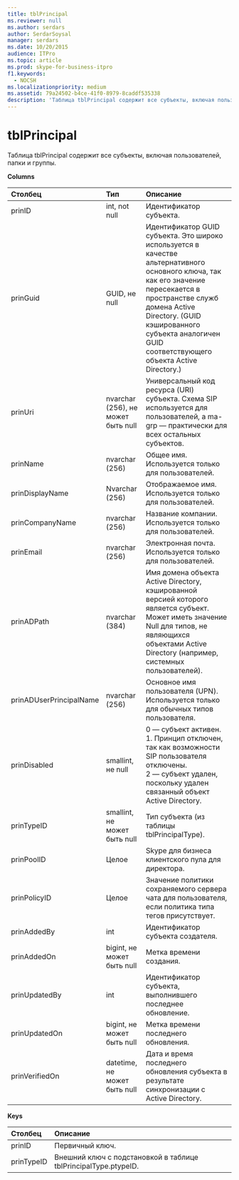 ```yaml
---
title: tblPrincipal
ms.reviewer: null
ms.author: serdars
author: SerdarSoysal
manager: serdars
ms.date: 10/20/2015
audience: ITPro
ms.topic: article
ms.prod: skype-for-business-itpro
f1.keywords:
  - NOCSH
ms.localizationpriority: medium
ms.assetid: 79a24502-b4ce-41f0-8979-8caddf535338
description: 'Таблица tblPrincipal содержит все субъекты, включая пользователей, папки и группы.'
---
```


# <a name="tblprincipal"></a>tblPrincipal
 
Таблица tblPrincipal содержит все субъекты, включая пользователей, папки и группы.
  
**Columns**

|**Столбец**|**Тип**|**Описание**|
|:-----|:-----|:-----|
|prinID  <br/> |int, not null  <br/> |Идентификатор субъекта.  <br/> |
|prinGuid  <br/> |GUID, не null  <br/> |Идентификатор GUID субъекта. Это широко используется в качестве альтернативного основного ключа, так как его значение пересекается в пространстве служб домена Active Directory. (GUID кэшированного субъекта аналогичен GUID соответствующего объекта Active Directory.)  <br/> |
|prinUri  <br/> |nvarchar (256), не может быть null  <br/> |Универсальный код ресурса (URI) субъекта. Схема SIP используется для пользователей, а ma-grp — практически для всех остальных субъектов.  <br/> |
|prinName  <br/> |nvarchar (256)  <br/> |Общее имя. Используется только для пользователей.  <br/> |
|prinDisplayName  <br/> |Nvarchar (256)  <br/> |Отображаемое имя. Используется только для пользователей.  <br/> |
|prinCompanyName  <br/> |nvarchar (256)  <br/> |Название компании. Используется только для пользователей.  <br/> |
|prinEmail  <br/> |nvarchar (256)  <br/> |Электронная почта. Используется только для пользователей.  <br/> |
|prinADPath  <br/> |nvarchar (384)  <br/> |Имя домена объекта Active Directory, кэшированной версией которого является субъект. Может иметь значение Null для типов, не являющихся объектами Active Directory (например, системных пользователей).  <br/> |
|prinADUserPrincipalName  <br/> |nvarchar (256)  <br/> |Основное имя пользователя (UPN). Используется только для обычных типов пользователя.  <br/> |
|prinDisabled  <br/> |smallint, не null  <br/> | 0 — субъект активен. <br/>  1. Принцип отключен, так как возможности SIP пользователя отключены. <br/>  2 — субъект удален, поскольку удален связанный объект Active Directory. <br/> |
|prinTypeID  <br/> |smallint, не может быть null  <br/> |Тип субъекта (из таблицы tblPrincipalType).  <br/> |
|prinPoolID  <br/> |Целое  <br/> |Skype для бизнеса клиентского пула для директора.  <br/> |
|prinPolicyID  <br/> |Целое  <br/> |Значение политики сохраняемого сервера чата для пользователя, если политика типа тегов присутствует.  <br/> |
|prinAddedBy  <br/> |int  <br/> |Идентификатор субъекта создателя.  <br/> |
|prinAddedOn  <br/> |bigint, не может быть null  <br/> |Метка времени создания.  <br/> |
|prinUpdatedBy  <br/> |int  <br/> |Идентификатор субъекта, выполнившего последнее обновление.  <br/> |
|prinUpdatedOn  <br/> |bigint, не может быть null  <br/> |Метка времени последнего обновления.  <br/> |
|prinVerifiedOn  <br/> |datetime, не может быть null  <br/> |Дата и время последнего обновления субъекта в результате синхронизации с Active Directory.  <br/> |
   
**Keys**

|**Столбец**|**Описание**|
|:-----|:-----|
|prinID  <br/> |Первичный ключ.  <br/> |
|prinTypeID  <br/> |Внешний ключ с подстановкой в таблице tblPrincipalType.ptypeID.  <br/> |
   

